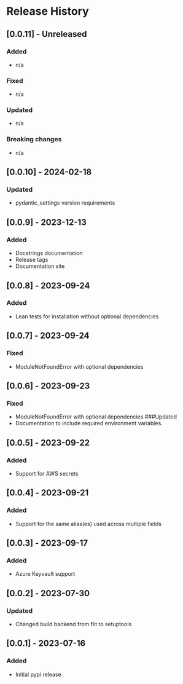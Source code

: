 # Release History

## [0.0.11] - Unreleased
### Added
* n/a
### Fixed
* n/a
### Updated
* n/a
### Breaking changes
* n/a

## [0.0.10] - 2024-02-18
### Updated
* pydantic_settings version requirements

## [0.0.9] - 2023-12-13
### Added
* Docstrings documentation
* Release tags
* Documentation site

## [0.0.8] - 2023-09-24
### Added
* Lean tests for installation without optional dependencies

## [0.0.7] - 2023-09-24
### Fixed
* ModuleNotFoundError with optional dependencies

## [0.0.6] - 2023-09-23
### Fixed
* ModuleNotFoundError with optional dependencies
###Updated
* Documentation to include required environment variables.

## [0.0.5] - 2023-09-22
### Added
* Support for AWS secrets

## [0.0.4] - 2023-09-21
### Added
* Support for the same alias(es) used across multiple fields

## [0.0.3] - 2023-09-17
### Added
* Azure Keyvault support

## [0.0.2] - 2023-07-30
### Updated
* Changed build backend from flit to setuptools

## [0.0.1] - 2023-07-16
### Added
* Initial pypi release
